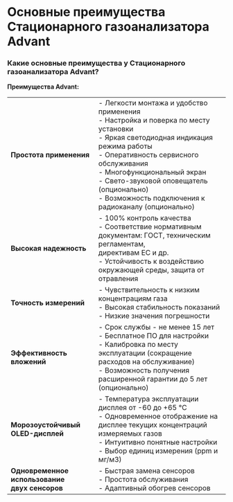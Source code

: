 # Основные преимущества Стационарного газоанализатора Advant

### Какие основные преимущества у Стационарного газоанализатора Advant?

 **Преимущества Advant:**

|   |   |
|---|---|
|**Простота применения**|- Легкости монтажа и удобство применения<br>- Настройка и поверка по месту установки<br>- Яркая светодиодная индикация режима работы<br>- Оперативность сервисного обслуживания<br>- Многофункциональный экран<br>- Свето-звуковой оповещатель (опционально)<br>- Возможность подключения к радиоканалу (опционально)|
|**Высокая надежность**|- 100% контроль качества<br>- Соответствие нормативным документам: ГОСТ, техническим регламентам,  <br>    директивам ЕС и др.<br>- Устойчивость к воздействию окружающей среды, защита от отравления|
|**Точность измерений**|- Чувствительность к низким концентрациям газа<br>- Высокая стабильность показаний<br>- Низкие значения погрешности|
|**Эффективность вложений**|- Срок службы - не менее 15 лет<br>- Бесплатное ПО для настройки<br>- Калибровка по месту эксплуатации (сокращение расходов на обслуживание)<br>- Возможность получения расширенной гарантии до 5 лет (опционально)|
|**Морозоустойчивый OLED-дисплей**|- Температура эксплуатации дисплея от -60 до +65 °С<br>- Одновременное отображение на дисплее текущих концентраций измеряемых газов<br>- Интуитивно понятные настройки<br>- Выбор единиц измерения (ppm и мг/м3)|
|**Одновременное использование  <br>двух сенсоров**|- Быстрая замена сенсоров<br>- Простота обслуживания<br>- Адаптивный обогрев сенсоров|
